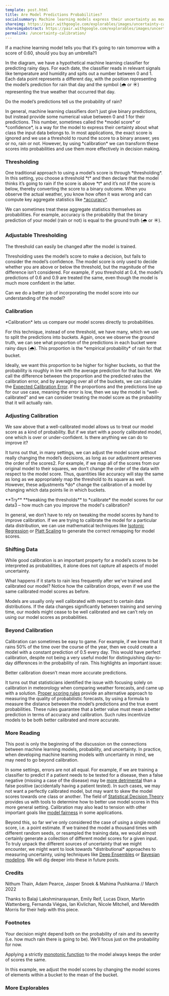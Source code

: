 ```yaml
---
template: post.html
title: Are Model Predictions Probabilities?
socialsummary: Machine learning models express their uncertainty as model scores, but through calibration we can transform these scores into probabilities for more effective decision making.
shareimg: https://pair.withgoogle.com/explorables/images/uncertainty-calibration.png
shareimgabstract: https://pair.withgoogle.com/explorables/images/uncertainty-calibration-abstract.png
permalink: /uncertainty-calibration/
---
```


<div id='container'>
<div id='graph'></div>
<div id='sections'>

<div>

If a machine learning model tells you that it’s going to rain tomorrow with a score of 0.60, should you buy an umbrella?<a class='footstart'>1</a> 

<p> In the diagram, we have a hypothetical machine learning classifier for predicting rainy days. For each date, the classifier reads in relevant signals like temperature and humidity and spits out a number between 0 and 1. Each data point represents a different day, with the position representing the model’s prediction for rain that day and the symbol (🌧️ or ☀️) representing the true weather that occurred that day. 

<p> <div id='card'> Do the model’s predictions tell us the probability of rain?</div>

<p> In general, machine learning classifiers don’t just give binary predictions, but instead provide some numerical value between 0 and 1 for their predictions. This number, sometimes called the *model score* or *confidence*, is a way for the model to express their certainty about what class the input data belongs to. In most applications, the exact score is ignored and we use a threshold to round the score to a binary answer, yes or no, rain or not. However, by using *calibration* we can transform these scores into probabilities and use them more effectively in decision making.

</div>

<div> <h3>Thresholding</h3>

<p> One traditional approach to using a model’s score is through <span class='highlight'>*thresholding*</span>. In this setting, you choose a threshold *t* and then declare that the model thinks it’s going to rain if the score is above *t* and it’s not if the score is below, thereby converting the score to a binary outcome. When you observe the actual weather, you know how often it was wrong and can compute key aggregate statistics like <a href="https://en.wikipedia.org/wiki/Accuracy_and_precision#In_binary_classification" target="_blank">*accuracy*</a>.

<p> We can sometimes treat these aggregate statistics themselves as probabilities. For example, accuracy is the probability that the binary prediction of your model (rain or not) is equal to the ground truth (🌧️ or ☀️). 
</div>

<div> <h3>Adjustable Thresholding</h3>

<p>The threshold can easily be changed after the model is trained.

<p> Thresholding uses the model’s score to make a decision, but fails to consider the model’s confidence. The model score is only used to decide whether you are above or below the threshold, but the magnitude of the difference isn’t considered. For example, if you threshold at 0.4, the model’s predictions of 0.6 and 0.9 are treated the same, even though the model is much more confident in the latter.
 
<div id='card'> Can we do a better job of incorporating the model score into our understanding of the model? </div>

</div>

<div> <h3>Calibration</h3>

<p> <span class='highlight'>*Calibration*</span> lets us compare our model scores directly to probabilities. 

<p> For this technique, instead of one threshold, we have many, which we use to split the predictions into buckets. Again, once we observe the ground truth, we can see what proportion of the predictions in each bucket were rainy days (🌧️). This proportion is the *empirical probability* of rain for that bucket.

<p> Ideally, we want this proportion to be higher for higher buckets, so that the probability is roughly in line with the average prediction for that bucket. We call the difference between the proportion and the predicted rates the calibration error, and by averaging over all of the buckets, we can calculate the <a href="https://arxiv.org/pdf/1706.04599.pdf" target="_blank">Expected Calibration Error</a>. If the proportions and the predictions line up for our use case, meaning the error is low, then we say the model is “well-calibrated” and we can consider treating the model score as the probability that it will actually rain.
</div>

<div> <h3>Adjusting Calibration</h3>

<p> We saw above that a well-calibrated model allows us to treat our model score as a kind of probability. But if we start with a poorly calibrated model, one which is over or under-confident. Is there anything we can do to improve it?

<p> It turns out that, in many settings, we can adjust the model score without really changing the model’s decisions, as long as our adjustment preserves the order of the scores<a class='footstart'>2</a>. For example, if we map all of the scores from our original model to their squares, we don’t change the order of the data with respect to the model score. Thus, quantities like accuracy will stay the same as long as we appropriately map the threshold to its square as well. However, these adjustments *do* change the calibration of a model by changing which data points lie in which buckets.

<div id='card'> **Try** **tweaking the thresholds** to *calibrate* the model scores for our data<a class='footstart'>3</a> – how much can you improve the model's calibration? </div>

<p> In general, we don’t have to rely on tweaking the model scores by hand to improve calibration. If we are trying to calibrate the model for a particular data distribution, we can use mathematical techniques like <a href="https://en.wikipedia.org/wiki/Isotonic_regression" target="_blank">Isotonic Regression</a> or <a href="https://en.wikipedia.org/wiki/Platt_scaling" target="_blank">Platt Scaling</a> to generate the correct remapping for model scores.
</div>

<div> <h3>Shifting Data</h3>

<p> While good calibration is an important property for a model’s scores to be interpreted as probabilities, it alone does not capture all aspects of model uncertainty.

<p> What happens if it starts to rain less frequently after we've trained and calibrated our model? Notice how the calibration drops, even if we use the same calibrated model scores as before.

<p> Models are usually only well calibrated with respect to certain data distributions. If the data changes significantly between training and serving time, our models might cease to be well calibrated and we can’t rely on using our model scores as probabilities.
</div>

<div><h3>Beyond Calibration</h3>

<p> Calibration can sometimes be easy to game. For example, if we knew that it rains 50% of the time over the course of the year, then we could create a model with a constant prediction of 0.5 every day. This would have perfect calibration, despite not being a very useful model for distinguishing day-to-day differences in the probability of rain. This highlights an important issue: 

<div id='card'> Better calibration doesn’t mean more accurate predictions. </div> 

<p> It turns out that statisticians identified the issue with focusing solely on calibration in meteorology when comparing weather forecasts, and came up with a solution.  <a href="https://sites.stat.washington.edu/raftery/Research/PDF/Gneiting2007jasa.pdf" target="_blank">Proper scoring rules</a>  provide an alternative approach to measuring the quality of probabilistic forecasts, by using a formula to measure the distance between the model’s predictions and the true event probabilities. These rules guarantee that a better value must mean a better prediction in terms of accuracy and calibration. Such rules incentivize models to be both better calibrated and more accurate.  

</div>
</div>
</div>


<h3> More Reading </h3>

<p> This post is only the beginning of the discussion on the connections between machine learning models, probability, and uncertainty. In practice, when developing machine learning models with uncertainty in mind, we may need to go beyond calibration. 

<p> In some settings, errors are not all equal. For example, if we are training a classifier to predict if a patient needs to be tested for a disease, then a false negative (missing a case of the disease) may be <a href="https://pair.withgoogle.com/explorables/measuring-fairness/" target="_blank">more detrimental</a> than a false positive (accidentally having a patient tested). In such cases, we may not want a perfectly calibrated model, but may want to skew the model scores towards one class or another. The field of <a href="https://books.google.ca/books?hl=en&lr=&id=1CDaBwAAQBAJ&oi=fnd&pg=PA1&dq=Statistical+Decision+Theory&ots=LMuipfYL0J&sig=bSdHt0_Phot_wxieYXN7cvXvmII#v=onepage&q=Statistical%20Decision%20Theory&f=false" target="_blank">Statistical Decision Theory</a> provides us with tools to determine how to better use model scores in this more general setting. Calibration may also lead to tension with other important goals like <a href="https://proceedings.neurips.cc/paper/2017/file/b8b9c74ac526fffbeb2d39ab038d1cd7-Paper.pdf" target="_blank">model fairness</a> in some applications.

<p> Beyond this, so far we’ve only considered the case of using a single model score, i.e. a point estimate. If we trained the model a thousand times with different random seeds, or resampled the training data, we would almost certainly generate a collection of different model scores for a given input. To truly unpack the different sources of uncertainty that we might encounter, we might want to look towards *distributional* approaches to measuring uncertainty, using techniques like <a href="https://proceedings.neurips.cc/paper/2017/file/9ef2ed4b7fd2c810847ffa5fa85bce38-Paper.pdf" target="_blank">Deep Ensembles</a> or <a href="https://authors.library.caltech.edu/13793/1/MACnc92b.pdf" target="_blank">Bayesian modeling</a>. We will dig deeper into these in future posts.

<h3> Credits </h3>

<p> Nithum Thain, Adam Pearce, Jasper Snoek & Mahima Pushkarna // March 2022

<p> Thanks to Balaji Lakshminarayanan, Emily Reif, Lucas Dixon, Martin Wattenberg, Fernanda Viégas, Ian Kivlichan, Nicole Mitchell, and Meredith Morris for their help with this piece.

<h3> Footnotes </h3>

<p> <a class='footend'></a> Your decision might depend both on the probability of rain and its severity (i.e. how much rain there is going to be). We’ll focus just on the probability for now.

<p> <a class='footend'></a> Applying a strictly <a href="https://en.wikipedia.org/wiki/Monotonic_function" target="_blank">monotonic function</a> to the model always keeps the order of scores the same. 
 
<p> <a class='footend'></a> In this example, we adjust the model scores by changing the model scores of elements within a bucket to the mean of the bucket.  
  
<p id='feedback-form'></p>

<h3>More Explorables</h3>

<p id='recirc'></p>




<link rel="stylesheet" href="graph-scroll.css">
<script src='../third_party/d3_.js'></script>

<link rel='stylesheet' href='footnote.css'>
<script src='footnote.js'></script>

<script src='generate_data.js'></script>

<script src='util.js'></script>
<script src='weatherdata.js'></script>
<script src='draw_calibrationcurve.js'></script>
<script src='draw_model_remapping.js'></script>
<script src='draw_weathergraph.js'></script>
<script src='draw_slides.js'></script>
<script src='init.js'></script>

<script src='../third_party/recirc.js'></script>
<link rel="stylesheet" href="style.css">